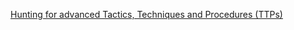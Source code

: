 [Hunting for advanced Tactics, Techniques and Procedures (TTPs)](https://cyberpolygon.com/materials/hunting-for-advanced-tactics-techniques-and-procedures-ttps/)
